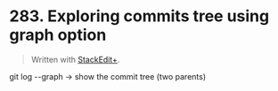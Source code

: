 # 283. Exploring commits tree using graph option


> Written with [StackEdit+](https://stackedit.net/).


git log --graph -> show the commit tree (two parents)

<!--stackedit_data:
eyJoaXN0b3J5IjpbNDcxNTY5ODU1LC0xMjkwMDg5NjY1LDE5Mz
EzNjU2ODEsLTE1MDY2OTAxMjRdfQ==
-->